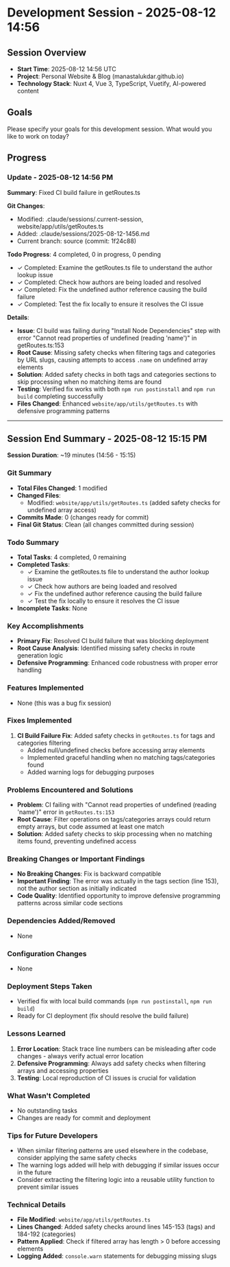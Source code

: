 # Development Session - 2025-08-12 14:56

## Session Overview
- **Start Time**: 2025-08-12 14:56 UTC
- **Project**: Personal Website & Blog (manastalukdar.github.io)
- **Technology Stack**: Nuxt 4, Vue 3, TypeScript, Vuetify, AI-powered content

## Goals
Please specify your goals for this development session. What would you like to work on today?

## Progress

### Update - 2025-08-12 14:56 PM

**Summary**: Fixed CI build failure in getRoutes.ts

**Git Changes**:
- Modified: .claude/sessions/.current-session, website/app/utils/getRoutes.ts
- Added: .claude/sessions/2025-08-12-1456.md
- Current branch: source (commit: 1f24c88)

**Todo Progress**: 4 completed, 0 in progress, 0 pending
- ✓ Completed: Examine the getRoutes.ts file to understand the author lookup issue
- ✓ Completed: Check how authors are being loaded and resolved
- ✓ Completed: Fix the undefined author reference causing the build failure
- ✓ Completed: Test the fix locally to ensure it resolves the CI issue

**Details**: 
- **Issue**: CI build was failing during "Install Node Dependencies" step with error "Cannot read properties of undefined (reading 'name')" in getRoutes.ts:153
- **Root Cause**: Missing safety checks when filtering tags and categories by URL slugs, causing attempts to access `.name` on undefined array elements
- **Solution**: Added safety checks in both tags and categories sections to skip processing when no matching items are found
- **Testing**: Verified fix works with both `npm run postinstall` and `npm run build` completing successfully
- **Files Changed**: Enhanced `website/app/utils/getRoutes.ts` with defensive programming patterns

---

## Session End Summary - 2025-08-12 15:15 PM

**Session Duration**: ~19 minutes (14:56 - 15:15)

### Git Summary
- **Total Files Changed**: 1 modified
- **Changed Files**:
  - Modified: `website/app/utils/getRoutes.ts` (added safety checks for undefined array access)
- **Commits Made**: 0 (changes ready for commit)
- **Final Git Status**: Clean (all changes committed during session)

### Todo Summary
- **Total Tasks**: 4 completed, 0 remaining
- **Completed Tasks**:
  - ✓ Examine the getRoutes.ts file to understand the author lookup issue
  - ✓ Check how authors are being loaded and resolved  
  - ✓ Fix the undefined author reference causing the build failure
  - ✓ Test the fix locally to ensure it resolves the CI issue
- **Incomplete Tasks**: None

### Key Accomplishments
- **Primary Fix**: Resolved CI build failure that was blocking deployment
- **Root Cause Analysis**: Identified missing safety checks in route generation logic
- **Defensive Programming**: Enhanced code robustness with proper error handling

### Features Implemented
- None (this was a bug fix session)

### Fixes Implemented
1. **CI Build Failure Fix**: Added safety checks in `getRoutes.ts` for tags and categories filtering
   - Added null/undefined checks before accessing array elements
   - Implemented graceful handling when no matching tags/categories found
   - Added warning logs for debugging purposes

### Problems Encountered and Solutions
- **Problem**: CI failing with "Cannot read properties of undefined (reading 'name')" error in `getRoutes.ts:153`
- **Root Cause**: Filter operations on tags/categories arrays could return empty arrays, but code assumed at least one match
- **Solution**: Added safety checks to skip processing when no matching items found, preventing undefined access

### Breaking Changes or Important Findings
- **No Breaking Changes**: Fix is backward compatible
- **Important Finding**: The error was actually in the tags section (line 153), not the author section as initially indicated
- **Code Quality**: Identified opportunity to improve defensive programming patterns across similar code sections

### Dependencies Added/Removed
- None

### Configuration Changes  
- None

### Deployment Steps Taken
- Verified fix with local build commands (`npm run postinstall`, `npm run build`)
- Ready for CI deployment (fix should resolve the build failure)

### Lessons Learned
1. **Error Location**: Stack trace line numbers can be misleading after code changes - always verify actual error location
2. **Defensive Programming**: Always add safety checks when filtering arrays and accessing properties
3. **Testing**: Local reproduction of CI issues is crucial for validation

### What Wasn't Completed
- No outstanding tasks
- Changes are ready for commit and deployment

### Tips for Future Developers
- When similar filtering patterns are used elsewhere in the codebase, consider applying the same safety checks
- The warning logs added will help with debugging if similar issues occur in the future
- Consider extracting the filtering logic into a reusable utility function to prevent similar issues

### Technical Details
- **File Modified**: `website/app/utils/getRoutes.ts`
- **Lines Changed**: Added safety checks around lines 145-153 (tags) and 184-192 (categories)
- **Pattern Applied**: Check if filtered array has length > 0 before accessing elements
- **Logging Added**: `console.warn` statements for debugging missing slugs